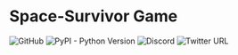 # Space-Survivor Game


![GitHub](https://img.shields.io/github/license/Boul3ez85/Space-Survivor) ![PyPI - Python Version](https://img.shields.io/pypi/pyversions/P5) ![Discord](https://img.shields.io/discord/768743692294815774?color=%237289DA) ![Twitter URL](https://img.shields.io/twitter/url?color=%231DA1F2&style=flat-square&url=https%3A%2F%2Ftwitter.com%2Fbenrebahmoez1)
